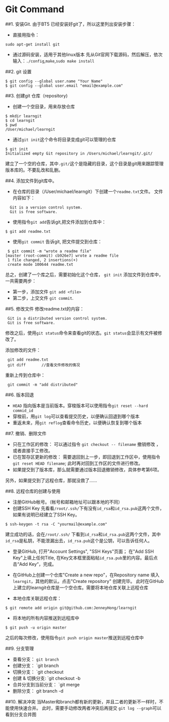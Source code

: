 # Git Command

##1. 安装Git.
  由于BT5 已经安装好git了，所以这里列出安装步骤：

+ 直接用指令：

```
sudo apt-get install git
```

+ 通过源码安装，适用于其他linux版本
  先从Git官网下载源码，然后解压，依次输入：`./config`,`make`,`sudo make install`

##2. git 设置

```
$ git config --global user.name "Your Name"
$ git config --global user.email "email@example.com"
```

##3. 创建git 仓库（repository)

+ 创建一个空目录，用来存放仓库

```
$ mkdir learngit
$ cd learngit
$ pwd
/User/michael/learngit
```

+ 通过`git init`这个命令将目录变成git可以管理的仓库

```
$ git init
Initialized empty Git repository in /Users/michael/learngit/.git/
```
  建立了一个空的仓库，其中`.git/`这个是隐藏的目录，这个目录是git用来跟踪管理版本库的。不要乱改和乱删。

##4. 添加文件到git库中。

+ 在仓库的目录（/User/michael/learngit）下创建一个`readme.txt`文件。
文件内容如下：

```
  Git is a version control system.
  Git is free software.
```

+ 使用指令`git add`告诉git,把文件添加到仓库中：

```
$ git add readme.txt
```

+ 使用`git commit` 告诉git, 把文件提交到仓库：

```
 $ git commit -m "wrote a readme file"
[master (root-commit) cb926e7] wrote a readme file
 1 file changed, 2 insertions(+)
 create mode 100644 readme.txt
```

  总之，创建了一个库之后，需要初始化这个仓库， `git init`
  添加文件到仓库中，一共需要两步：
  + 第一步，添加文件 `git add <file>`
  + 第二步，上交文件 `git commit`.

##5. 修改文件
  修改readme.txt的内容：

```
 Git is a distributed version control system.
 Git is free software.
```

修改之后，使用`git status`命令来查看git的状态。`git status`会显示有文件被修改了。

添加修改的文件：

```
 git add readme.txt
 git diff       //查看文件修改的情况
```

重新上传到仓库中：

```
 git commit -m "add distributed"
```

##6. 版本回退
+ `HEAD` 指向版本是当前版本。穿梭版本可以使用指令`git reset --hard commid_id`
+ 穿梭前，用`git log`可以查看提交历史，以便确认回退到哪个版本
+ 重返未来，用`git reflog`查看命令历史，以便确认恢复到哪个版本

##7. 撤销、删除文件
+ 只在工作区的修改： 可以通过指令 `git checkout -- filename` 撤销修改 ，或者直接手工修改。
+ 已在暂存区更新的修改： 需要退回到上一步，即回退到工作区中，使用指令`git reset HEAD filename`; 
  此时再对回到工作区的文件进行修改。
+ 如果提交到了版本库，那么就需要通过版本回退撤销修改，具体参考第6项。

另外，如果提交到了远程仓库，那就没救了……

##8. 远程仓库的创建与使用
+ 注册GitHub帐号。（帐号和邮箱地址可以跟本地的不同）
+ 创建SSH Key 
  先看看`/root/.ssh/`下有没有`id_rsa`和`id_rsa.pub`这两个文件，如果有说明已经建立了SSH Key。
  
```
$ ssh-keygen -t rsa -C "yourmail@example.com"
```
  建立成功的话，会在`/root/.ssh/` 下看到`id_rsa`和`id_rsa.pub`这两个文件，其中`id_rsa`是私钥，不能泄漏出去，`id_rsa.pub`这个是公钥，可以告诉任何人。

+ 登录GitHub, 打开"Account Settings", "SSH Keys"页面； 在"Add SSH Key"上填上任何Title, 在Key文本框里面粘帖`id_rsa.pub`里的内容。最后点击“Add Key“，完成。

+ 在GitHub上创建一个仓库"Create a new repo"，在Repository name 填入`learngit`，其他的默认。点击"Create repository" 创建完毕。
  此时在GitHub上建立的learngit仓库是一个空仓库。需要将本地仓库关联上远程仓库

+ 本地仓库关联远程仓库：

```
$ git remote add origin git@github.com:JenneyHong/learngit
```
+ 将本地的所有内容推送到远程库中

```
$ git push -u origin master
```

之后的每次修改，使用指令`git push origin master`推送到远程仓库中

##9. 分支管理
+ 查看分支： `git branch`
+ 创建分支： `git branch <name>
+ 切换分支： `git checkout <name>
+ 创建 & 切换分支: `git checkout -b <name>
+ 合并分支到当前分支： `git merge <name>
+ 删除分支： git branch -d <name> 

##10. 解决冲突
  当Master和branch都有新的更新，并且二者的更新不一样时，不能使用快速合并。
  此时，需要手动修改两者冲突后再提交
  `git log --graph`可以看到分支合并图

##








